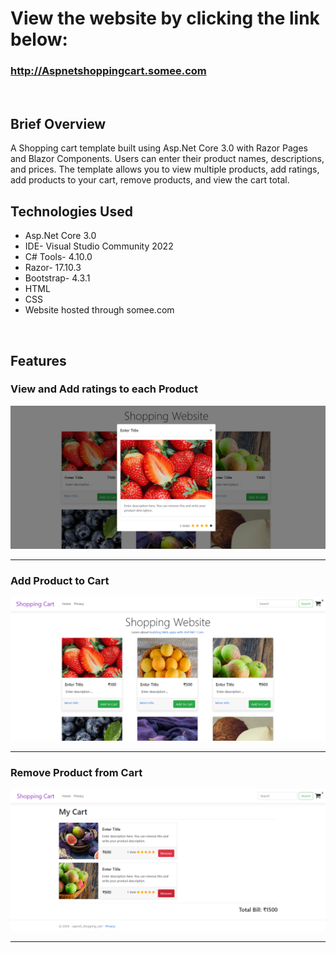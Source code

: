 <h1>View the website by clicking the link below:</h1>
<h3><a href="http://Aspnetshoppingcart.somee.com">http://Aspnetshoppingcart.somee.com</a></h3>
<br>
<h2>Brief Overview</h2>
A Shopping cart template built using Asp.Net Core 3.0 with Razor Pages and Blazor Components. Users can enter their product names, descriptions, and prices. The template allows you to view multiple products, add ratings, add products to your cart, remove products, and view the cart total. 

<h2>Technologies Used</h2>
<ul>
  <li>Asp.Net Core 3.0</li>
  <li>IDE- Visual Studio Community 2022</li>
  <li>C# Tools- 4.10.0</li>
  <li>Razor- 17.10.3</li>
  <li>Bootstrap- 4.3.1</li>
  <li>HTML</li>
  <li>CSS</li>
  <li>Website hosted through somee.com</li>
</ul>
<br>
<h2>Features</h2>
<h3>View and Add ratings to each Product</h3>
<img src="screenshots/addrating.png">
<hr>
<h3>Add Product to Cart</h3>
<img src="screenshots/addtocart.png">
<hr>
<h3>Remove Product from Cart</h3>
<img src="screenshots/mycart.png">
<hr>
